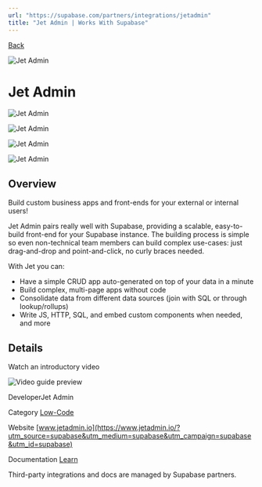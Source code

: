 ```yaml
---
url: "https://supabase.com/partners/integrations/jetadmin"
title: "Jet Admin | Works With Supabase"
---
```


[Back](https://supabase.com/partners/integrations)

![Jet Admin](https://supabase.com/_next/image?url=https%3A%2F%2Fobuldanrptloktxcffvn.supabase.co%2Fstorage%2Fv1%2Fobject%2Fpublic%2Fimages%2Fintegrations%2Fjetadmin%2Fjetadmin_logo.png&w=128&q=75&dpl=dpl_7FY8EmFQ6G3YqautJ4Fvh1viLnvu)

# Jet Admin

![Jet Admin](https://supabase.com/_next/image?url=https%3A%2F%2Fobuldanrptloktxcffvn.supabase.co%2Fstorage%2Fv1%2Fobject%2Fpublic%2Fimages%2Fintegrations%2Fjetadmin%2Fjetadmin_og.png&w=3840&q=75&dpl=dpl_7FY8EmFQ6G3YqautJ4Fvh1viLnvu)

![Jet Admin](https://supabase.com/_next/image?url=https%3A%2F%2Fobuldanrptloktxcffvn.supabase.co%2Fstorage%2Fv1%2Fobject%2Fpublic%2Fimages%2Fintegrations%2Fjetadmin%2FJet_admin_1.png&w=3840&q=75&dpl=dpl_7FY8EmFQ6G3YqautJ4Fvh1viLnvu)

![Jet Admin](https://supabase.com/_next/image?url=https%3A%2F%2Fobuldanrptloktxcffvn.supabase.co%2Fstorage%2Fv1%2Fobject%2Fpublic%2Fimages%2Fintegrations%2Fjetadmin%2FJet_admin_2.png&w=3840&q=75&dpl=dpl_7FY8EmFQ6G3YqautJ4Fvh1viLnvu)

![Jet Admin](https://supabase.com/_next/image?url=https%3A%2F%2Fobuldanrptloktxcffvn.supabase.co%2Fstorage%2Fv1%2Fobject%2Fpublic%2Fimages%2Fintegrations%2Fjetadmin%2FJet_admin_3.png&w=3840&q=75&dpl=dpl_7FY8EmFQ6G3YqautJ4Fvh1viLnvu)

## Overview

Build custom business apps and front-ends for your external or internal users!

Jet Admin pairs really well with Supabase, providing a scalable, easy-to-build front-end for your Supabase instance. The building process is simple so even non-technical team members can build complex use-cases: just drag-and-drop and point-and-click, no curly braces needed.

With Jet you can:

- Have a simple CRUD app auto-generated on top of your data in a minute
- Build complex, multi-page apps without code
- Consolidate data from different data sources (join with SQL or through lookup/rollups)
- Write JS, HTTP, SQL, and embed custom components when needed, and more

## Details

Watch an introductory video

![Video guide preview](https://supabase.com/_next/image?url=%2Fimages%2Fblur.png&w=3840&q=75&dpl=dpl_7FY8EmFQ6G3YqautJ4Fvh1viLnvu)

DeveloperJet Admin

Category [Low-Code](https://supabase.com/partners/integrations#low-code)

Website [www.jetadmin.io](https://www.jetadmin.io/?utm_source=supabase&utm_medium=supabase&utm_campaign=supabase&utm_id=supabase)

Documentation [Learn](https://docs.jetadmin.io/user-guide/integrations/supabase?utm_source=supabase&utm_medium=supabase&utm_campaign=supabase&utm_id=supabase)

Third-party integrations and docs are managed by Supabase partners.